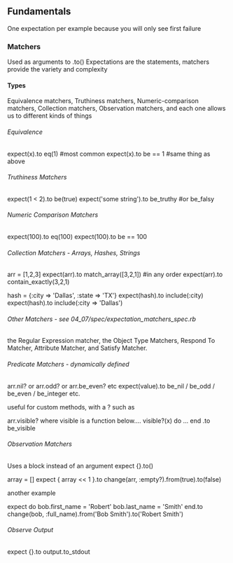 ## Fundamentals
One expectation per example because you will only see first failure

### Matchers
Used as arguments to .to()
Expectations are the statements, matchers provide the variety and complexity

#### Types
Equivalence matchers, 
Truthiness matchers, 
Numeric-comparison matchers, 
Collection matchers, 
Observation matchers, 
and each one allows us to different kinds of things

###### Equivalence
expect(x).to eq(1) #most common 
expect(x).to be == 1 #same thing as above

###### Truthiness Matchers
expect(1 < 2).to be(true)
expect('some string').to be_truthy #or be_falsy

###### Numeric Comparison Matchers
expect(100).to eq(100)
expect(100).to be == 100

###### Collection Matchers - Arrays, Hashes, Strings
arr = [1,2,3]
expect(arr).to match_array([3,2,1]) #in any order
expect(arr).to contain_exactly(3,2,1)

hash = {:city => 'Dallas', :state => 'TX'}
expect(hash).to include(:city) 
expect(hash).to include(:city => 'Dallas')

###### Other Matchers - see 04_07/spec/expectation_matchers_spec.rb
the Regular Expression matcher, 
the Object Type Matchers, 
Respond To Matcher, 
Attribute Matcher, 
and Satisfy Matcher.

###### Predicate Matchers - dynamically defined

arr.nil? or arr.odd? or arr.be_even? etc
expect(value).to be_nil / be_odd / be_even / be_integer etc. 

useful for custom methods, with a ? such as 

arr.visible?
where visible is a function below....
visible?(x) do ... end
.to be_visible

###### Observation Matchers
Uses a block instead of an argument
expect {}.to()

array = []
expect { array << 1 }.to change(arr, :empty?).from(true).to(false)

another example

expect do
    bob.first_name = 'Robert'
    bob.last_name = 'Smith'
end.to change(bob, :full_name).from('Bob Smith').to('Robert Smith')

###### Observe Output
expect {}.to output.to_stdout
